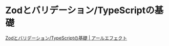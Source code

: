 # Zodとバリデーション/TypeScriptの基礎

[Zodとバリデーション/TypeScriptの基礎 | アールエフェクト](https://reffect.co.jp/react/zod-validation)